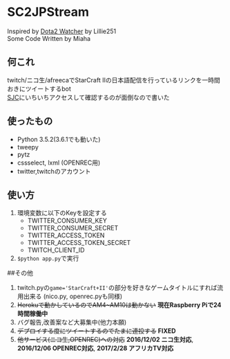 # SC2JPStream
Inspired by [Dota2 Watcher](https://github.com/Lillie251/Dota2watcher) by Lillie251  
Some Code Written by Miaha  

## 何これ
twitch/ニコ生/afreecaでStarCraft IIの日本語配信を行っているリンクを一時間おきにツイートするbot  
[SJC](http://starcraft2.jpcommunity.com/sc2/)にいちいちアクセスして確認するのが面倒なので書いた

## 使ったもの

* Python 3.5.2(3.6.1でも動いた)
* tweepy
* pytz
* cssselect, lxml (OPENREC用)
* twitter,twitchのアカウント

## 使い方
1. 環境変数に以下のKeyを設定する
    * TWITTER_CONSUMER_KEY
    * TWITTER_CONSUMER_SECRET
    * TWITTER_ACCESS_TOKEN
    * TWITTER_ACCESS_TOKEN_SECRET
    * TWITCH_CLIENT_ID
2. ```$python app.py```で実行

##その他

1. twitch.pyの`game='StarCraft+II'`の部分を好きなゲームタイトルにすれば流用出来る (nico.py, openrec.pyも同様)
2. ~~Herokuで動かしているのでAM4~AM10は動かない~~ **現在Raspberry Piで24時間稼働中**
3. バグ報告,改善案など大募集中(他力本願)
4. ~~デプロイする度にツイートするのでたまに連投する~~ **FIXED**
5. ~~他サービス(ニコ生,OPENREC)への対応~~ **2016/12/02 ニコ生対応**, **2016/12/06 OPENREC対応**, **2017/2/28 アフリカTV対応**
